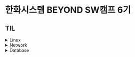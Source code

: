 # 한화시스템 BEYOND SW캠프 6기
## TIL
<details>
<summary>Linux</summary> 

- [240429](https://github.com/dyun23/BootcampTIL/blob/master/1주차/240429.md)
- [240430](https://github.com/dyun23/BootcampTIL/blob/master/1주차/240430.md)
</details>
<details>
<summary>Network</summary> 

- [240430](https://github.com/dyun23/BootcampTIL/blob/master/1주차/240430.md)
- [240508](https://github.com/dyun23/BootcampTIL/blob/master/2주차/240508.md)
</details>
<details>
<summary>Database</summary> 

- [240502](https://github.com/dyun23/BootcampTIL/blob/master/1주차/240502.md)
- [240508](https://github.com/dyun23/BootcampTIL/blob/master/2주차/240508.md)
</details>